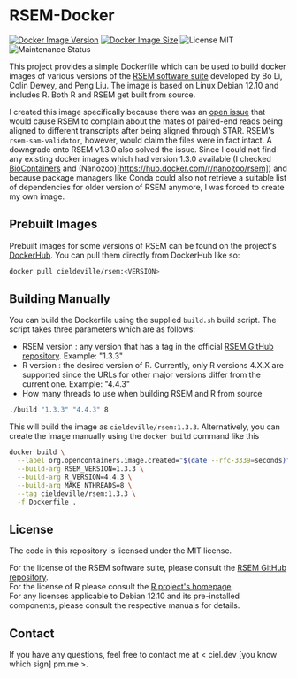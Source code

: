 # RSEM-Docker
[![Docker Image Version](https://img.shields.io/docker/v/cieldeville/rsem?label=Image%20Version)](https://hub.docker.com/r/cieldeville/rsem) [![Docker Image Size](https://img.shields.io/docker/image-size/cieldeville/rsem?label=Image%20Size)](https://hub.docker.com/r/cieldeville/rsem) ![License MIT](https://img.shields.io/badge/License-MIT-blue) ![Maintenance Status](https://img.shields.io/badge/Maintenance%20Status-Inactive-yellow
)

This project provides a simple Dockerfile which can be used to build docker images of various versions of the [RSEM software suite](https://github.com/deweylab/RSEM) developed by Bo Li, Colin Dewey, and Peng Liu. The image is based on Linux Debian 12.10 and includes R. Both R and RSEM get built from source.

I created this image specifically because there was an [open issue](https://github.com/deweylab/RSEM/issues/126) that would cause RSEM to complain about the mates of paired-end reads being aligned to different transcripts after being aligned through STAR. RSEM's `rsem-sam-validator`, however, would claim the files were in fact intact. A downgrade onto RSEM v1.3.0 also solved the issue. Since I could not find any existing docker images which had version 1.3.0 available (I checked [BioContainers](https://hub.docker.com/r/biocontainers/rsem) and (Nanozoo)[https://hub.docker.com/r/nanozoo/rsem]) and because package managers like Conda could also not retrieve a suitable list of dependencies for older version of RSEM anymore, I was forced to create my own image.

## Prebuilt Images

Prebuilt images for some versions of RSEM can be found on the project's [DockerHub](https://hub.docker.com/r/cieldeville/rsem). You can pull them directly from DockerHub like so:

```bash
docker pull cieldeville/rsem:<VERSION>
```

## Building Manually

You can build the Dockerfile using the supplied `build.sh` build script. The script takes three parameters which are as follows:
- RSEM version : any version that has a tag in the official [RSEM GitHub repository](https://github.com/deweylab/RSEM). Example: "1.3.3"
- R version : the desired version of R. Currently, only R versions 4.X.X are supported since the URLs for other major versions differ from the current one. Example: "4.4.3"
- How many threads to use when building RSEM and R from source

```bash
./build "1.3.3" "4.4.3" 8
```

This will build the image as `cieldeville/rsem:1.3.3`. Alternatively, you can create the image manually using the `docker build` command like this

```bash
docker build \
  --label org.opencontainers.image.created="$(date --rfc-3339=seconds)" \
  --build-arg RSEM_VERSION=1.3.3 \
  --build-arg R_VERSION=4.4.3 \
  --build-arg MAKE_NTHREADS=8 \
  --tag cieldeville/rsem:1.3.3 \
  -f Dockerfile .
```

## License

The code in this repository is licensed under the MIT license.

For the license of the RSEM software suite, please consult the [RSEM GitHub repository](https://github.com/deweylab/RSEM).  
For the license of R please consult the [R project's homepage](https://www.r-project.org/Licenses/).  
For any licenses applicable to Debian 12.10 and its pre-installed components, please consult the respective manuals for details.


## Contact

If you have any questions, feel free to contact me at < ciel.dev \[you know which sign\] pm.me >.
